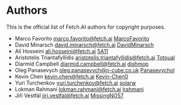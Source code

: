# Authors

This is the official list of Fetch.AI authors for copyright purposes.

* Marco Favorito <marco.favorito@fetch.ai> [MarcoFavorito](https://github.com/MarcoFavorito)
* David Minarsch <david.minarsch@fetch.ai> [DavidMinarsch](https://github.com/DavidMinarsch)
* Ali Hosseini <ali.hosseini@fetch.ai> [5A11](https://github.com/5A11)
* Aristotelis Triantafyllidis <aristotelis.triantafyllidis@fetch.ai> [Totoual](https://github.com/Totoual)
* Diarmid Campbell <diarmid.campbell@fetch.ai> [dishmop](https://github.com/dishmop)
* Oleg Panasevych <oleg.panasevych@n-cube.co.uk> [Panasevychol](https://github.com/panasevychol)
* Kevin Chen <kevin.chen@fetch.ai> [Kevin-Chen0](https://github.com/Kevin-Chen0)
* Yuri Turchenkov <yuri.turchenkov@fetch.ai> [solarw](https://github.com/solarw)
* Lokman Rahmani <lokman.rahmani@fetch.ai> [lrahmani](https://github.com/lrahmani)
* Jiří Vestfál <jiri.vestfal@fetch.ai> [MissingNO57](https://github.com/MissingNO57)
